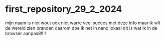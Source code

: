 # first_repository_29_2_2024
mijn naam is niet wout ook niet warre veel succes met deze info
maar ik wil de wereld zien branden daarom doe ik het in nano lokaal
dit is wat ik in de browser aanpas8!!!!